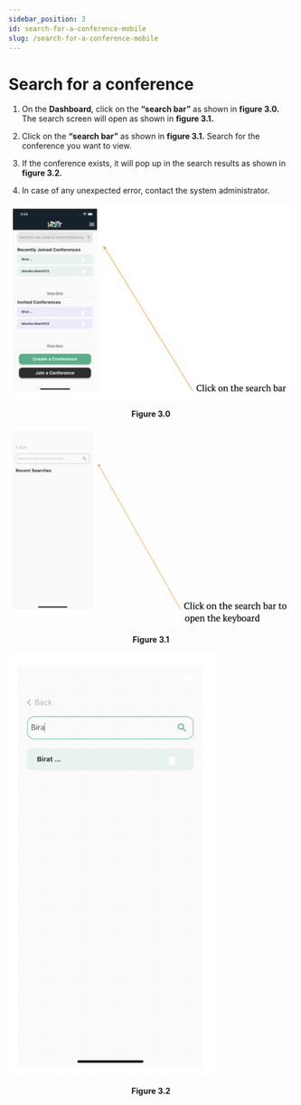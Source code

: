 ```yaml
---
sidebar_position: 3
id: search-for-a-conference-mobile
slug: /search-for-a-conference-mobile
---
```


# Search for a conference

1. On the **Dashboard**, click on the **“search bar”** as shown in **figure 3.0.** The search screen will open as shown in **figure 3.1.**

2. Click on the **“search bar”** as shown in **figure 3.1.** Search for the conference you want to view.

3. If the conference exists, it will pop up in the search results as shown in **figure 3.2.**

4. In case of any unexpected error, contact the system administrator.

![Figure 3.0](/img/search1.png)
<center><b>Figure 3.0</b></center>

![Figure 3.1](/img/search2.png)
<center><b>Figure 3.1</b></center>

![Figure 3.2](/img/search3.png)
<center><b>Figure 3.2</b></center>
